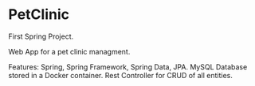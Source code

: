 # PetClinic

First Spring Project.

Web App for a pet clinic managment.

Features:
Spring, Spring Framework, Spring Data, JPA.
MySQL Database stored in a Docker container.
Rest Controller for CRUD of all entities.
